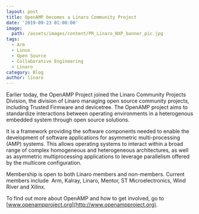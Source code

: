 ```yaml
---
layout: post
title: OpenAMP becomes a Linaro Community Project
date: '2019-09-23 01:00:00'
image:
  path: /assets/images/content/PR_Linaro_NXP_banner_pic.jpg
tags:
  - Arm
  - Linux
  - Open Source
  - Collaborative Engineering
  - Linaro
category: Blog
author: linaro
---
```

Earlier today, the OpenAMP Project joined the Linaro Community Projects Division, the division of Linaro managing open source community projects, including Trusted Firmware and devicetree. The OpenAMP project aims to standardize interactions between operating environments in a heterogenous embedded system through open source solutions.

It is a framework providing the software components needed to enable the development of software applications for asymmetric multi-processing (AMP) systems. This allows operating systems to interact within a broad range of complex homogeneous and heterogeneous architectures, as well as asymmetric multiprocessing applications to leverage parallelism offered by the multicore configuration.

Membership is open to both Linaro members and non-members. Current members include  Arm, Kalray, Linaro, Mentor, ST Microelectronics, Wind River and Xilinx. 

To find out more about OpenAMP and how to get involved, go to [www.openampproject.org](http://www.openampproject.org).

